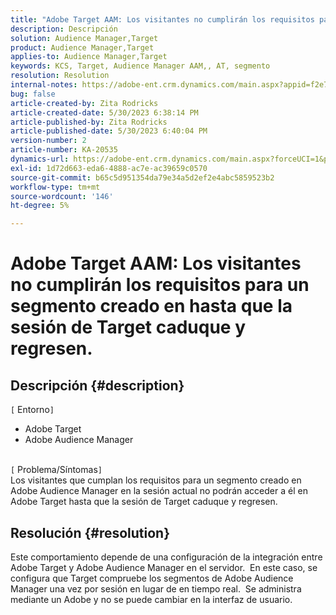 ```yaml
---
title: "Adobe Target AAM: Los visitantes no cumplirán los requisitos para un segmento creado en la hasta que la sesión de Target caduque y regresen"
description: Descripción
solution: Audience Manager,Target
product: Audience Manager,Target
applies-to: Audience Manager,Target
keywords: KCS, Target, Audience Manager AAM,, AT, segmento
resolution: Resolution
internal-notes: https://adobe-ent.crm.dynamics.com/main.aspx?appid=f2e74f34-7119-ea11-a811-000d3a5936c5&forceUCI=1&newWindow=true&pagetype=entityrecord&etn=knowledgearticle&id=45e8e885-2b47-e911-a952-000d3a34ebb5
bug: false
article-created-by: Zita Rodricks
article-created-date: 5/30/2023 6:38:14 PM
article-published-by: Zita Rodricks
article-published-date: 5/30/2023 6:40:04 PM
version-number: 2
article-number: KA-20535
dynamics-url: https://adobe-ent.crm.dynamics.com/main.aspx?forceUCI=1&pagetype=entityrecord&etn=knowledgearticle&id=0088281f-19ff-ed11-8f6e-6045bd0063aa
exl-id: 1d72d663-eda6-4888-ac7e-ac39659c0570
source-git-commit: b65c5d951354da79e34a5d2ef2e4abc5859523b2
workflow-type: tm+mt
source-wordcount: '146'
ht-degree: 5%

---
```


# Adobe Target AAM: Los visitantes no cumplirán los requisitos para un segmento creado en hasta que la sesión de Target caduque y regresen.

## Descripción {#description}

`[` Entorno`]` <br>
- Adobe Target
- Adobe Audience Manager

<br>`[` Problema/Síntomas`]` <br>
Los visitantes que cumplan los requisitos para un segmento creado en Adobe Audience Manager en la sesión actual no podrán acceder a él en Adobe Target hasta que la sesión de Target caduque y regresen.


## Resolución {#resolution}


Este comportamiento depende de una configuración de la integración entre Adobe Target y Adobe Audience Manager en el servidor.  En este caso, se configura que Target compruebe los segmentos de Adobe Audience Manager una vez por sesión en lugar de en tiempo real.  Se administra mediante un Adobe y no se puede cambiar en la interfaz de usuario.
